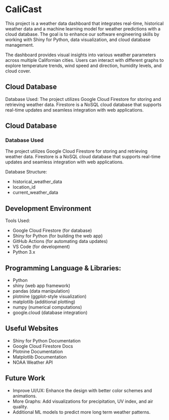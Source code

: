 # CaliCast
This project is a weather data dashboard that integrates real-time, historical weather data and a machine learning model for weather predictions with a cloud database. The goal is to enhance our software engineering skills by working with Shiny for Python, data visualization, and cloud database management.

The dashboard provides visual insights into various weather parameters across multiple Californian cities. Users can interact with different graphs to explore temperature trends, wind speed and direction, humidity levels, and cloud cover.


## Cloud Database
Database Used:
The project utilizes Google Cloud Firestore for storing and retrieving weather data. Firestore is a NoSQL cloud database that supports real-time updates and seamless integration with web applications.

## Cloud Database

### Database Used

The project utilizes Google Cloud Firestore for storing and retrieving weather data. Firestore is a NoSQL cloud database that supports real-time updates and seamless integration with web applications.

Database Structure:
* historical_weather_data
* location_id
* current_weather_data
## Development Environment
Tools Used:
* Google Cloud Firestore (for database)
* Shiny for Python (for building the web app)
* GitHub Actions (for automating data updates)
* VS Code (for development)
* Python 3.x

## Programming Language & Libraries:
* Python
* shiny (web app framework)
* pandas (data manipulation)
* plotnine (ggplot-style visualization)
* matplotlib (additional plotting)
* numpy (numerical computations)
* google.cloud (database integration)

## Useful Websites
* Shiny for Python Documentation
* Google Cloud Firestore Docs
* Plotnine Documentation
* Matplotlib Documentation
* NOAA Weather API

## Future Work
* Improve UI/UX: Enhance the design with better color schemes and animations.
* More Graphs: Add visualizations for precipitation, UV index, and air quality.
* Additional ML models to predict more long term weather patterns.
